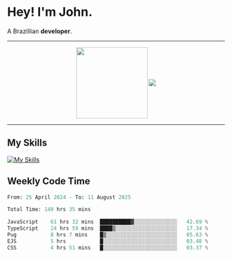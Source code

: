 # Hey! I'm John.

A Brazillian **developer**.

---

<p align="center">
  <img align="center" src="https://github-readme-stats.vercel.app/api?username=joaoiacillo&show_icons=true&locale=en" height="165" />
  <img align="center" src="https://github-readme-stats.vercel.app/api/top-langs/?username=anuraghazra&layout=compact" />
</p>

---

## My Skills

[![My Skills](https://skillicons.dev/icons?i=js,html,css,bootstrap,py,mysql,bash,linux,git,github,vscode,gamemakerstudio)](https://skillicons.dev)

## Weekly Code Time

<!--START_SECTION:waka-->

```python
From: 25 April 2024 - To: 11 August 2025

Total Time: 140 hrs 35 mins

JavaScript    61 hrs 32 mins  ██████████▓░░░░░░░░░░░░░░   42.69 %
TypeScript    24 hrs 59 mins  ████▒░░░░░░░░░░░░░░░░░░░░   17.34 %
Pug           8 hrs 7 mins    █▒░░░░░░░░░░░░░░░░░░░░░░░   05.63 %
EJS           5 hrs           █░░░░░░░░░░░░░░░░░░░░░░░░   03.48 %
CSS           4 hrs 51 mins   █░░░░░░░░░░░░░░░░░░░░░░░░   03.37 %
```

<!--END_SECTION:waka-->
